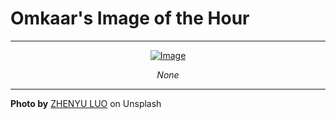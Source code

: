 # Omkaar's Image of the Hour

---

<div align="center">

<a href="https://unsplash.com/photos/nighttime-skyline-illuminated-over-the-water-Mw4enjbCcFA">
    <img src="https://images.unsplash.com/photo-1748630312862-fbbd301ed17f?crop=entropy&cs=tinysrgb&fit=max&fm=jpg&ixid=M3w3NjA2Nzh8MHwxfHJhbmRvbXx8fHx8fHx8fDE3NDkyMTI2MTh8&ixlib=rb-4.1.0&q=80&w=1080" alt="Image" style="max-width:100%; height:auto;">
</a>

<br>

<i>None</i>

</div>

---

**Photo by** [ZHENYU LUO](https://unsplash.com/@mrnuclear) on Unsplash
